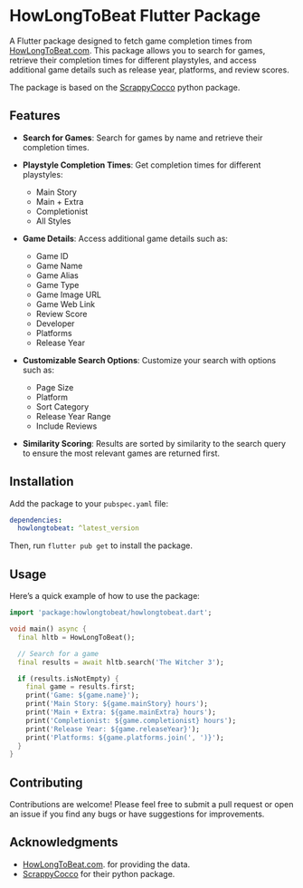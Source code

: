 # HowLongToBeat Flutter Package

A Flutter package designed to fetch game completion times from [HowLongToBeat.com](howlongtobeat.com/). This package allows you to search for games, retrieve their completion times for different playstyles, and access additional game details such as release year, platforms, and review scores.

The package is based on the [ScrappyCocco](https://github.com/ScrappyCocco) python package.

## Features

- **Search for Games**: Search for games by name and retrieve their completion times.
- **Playstyle Completion Times**: Get completion times for different playstyles:

  - Main Story
  - Main + Extra
  - Completionist
  - All Styles

- **Game Details**: Access additional game details such as:
  - Game ID
  - Game Name
  - Game Alias
  - Game Type
  - Game Image URL
  - Game Web Link
  - Review Score
  - Developer
  - Platforms
  - Release Year
- **Customizable Search Options**: Customize your search with options such as:
  - Page Size
  - Platform
  - Sort Category
  - Release Year Range
  - Include Reviews
- **Similarity Scoring**: Results are sorted by similarity to the search query to ensure the most relevant games are returned first.

## Installation

Add the package to your `pubspec.yaml` file:

```yaml
dependencies:
  howlongtobeat: ^latest_version
```

Then, run `flutter pub get` to install the package.

## Usage

Here’s a quick example of how to use the package:

```dart
import 'package:howlongtobeat/howlongtobeat.dart';

void main() async {
  final hltb = HowLongToBeat();

  // Search for a game
  final results = await hltb.search('The Witcher 3');

  if (results.isNotEmpty) {
    final game = results.first;
    print('Game: ${game.name}');
    print('Main Story: ${game.mainStory} hours');
    print('Main + Extra: ${game.mainExtra} hours');
    print('Completionist: ${game.completionist} hours');
    print('Release Year: ${game.releaseYear}');
    print('Platforms: ${game.platforms.join(', ')}');
  }
}
```

## Contributing

Contributions are welcome! Please feel free to submit a pull request or open an issue if you find any bugs or have suggestions for improvements.

## Acknowledgments

- [HowLongToBeat.com](howlongtobeat.com/). for providing the data.
- [ScrappyCocco](https://github.com/ScrappyCocco) for their python package.
